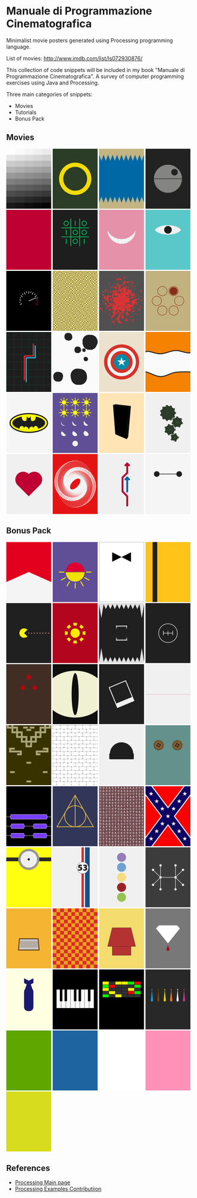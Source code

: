 # Manuale di Programmazione Cinematografica
Minimalist movie posters generated using Processing programming language.

List of movies: http://www.imdb.com/list/ls072930876/

This collection of code snippets will be included in my book "Manuale di Programmazione Cinematografica". A survey of computer programming exercises using Java and Processing.

Three main categories of snippets:
* Movies
* Tutorials
* Bonus Pack

## Movies
<img src="examples/Movies/fifty_shades_of_grey/fifty-shades-of-grey.png" width="120px" title="Fifty shades of gray">
<img src="examples/Movies/the_lord_of_the_rings/the-lord-of-the-rings.png" width="120px" title="The Lord of the Rings">
<img src="examples/Movies/jaws/jaws.png"  width="120px" title="Jaws">
<img src="examples/Movies/star_wars/star-wars.png"  width="120px" title="Star Wars">
<img src="examples/Movies/profondo_rosso/profondo-rosso.png"  width="120px" title="Profondo Rosso">
<img src="examples/Movies/war_games/war-games.png"  width="120px" title="War Games">
<img src="examples/Movies/alice_in_wonderland/alice-in-wonderland.png"  width="120px" title="Alice in Wonderland">
<img src="examples/Movies/monsters_inc/monsters-inc.png" width="120px" title="Monsters Inc">
<img src="examples/Movies/speed/speed.png" width="120px" title="Speed">
<img src="examples/Movies/labyrinth/labyrinth.png"  width="120px" title="Labyrinth">
<img src="examples/Movies/pulp_fiction/pulp-fiction.png"  width="120px" title="Pulp Fiction">
<img src="examples/Movies/the_deer_hunter/the-deer-hunter.png"  width="120px" title="The deer hunter">
<img src="examples/Movies/tron/tron.png" width="120px" title="Tron">
<img src="examples/Movies/one_hundred_and_one_dalmatians/one-hundred-and-one-dalmatians.png" width="120px" title="One hundred and one dalmatians">
<img src="examples/Movies/captain_america/captain-america.png"  width="120px" title="Captain America">
<img src="examples/Movies/finding_nemo/finding-nemo.png"  width="120px" title="Finding Nemo">
<img src="examples/Movies/batman/batman.png"  width="120px" title="Batman">
<img src="examples/Movies/six_days_seven_nights/six-days-seven-nights.png"  width="120px" title="Six days Seven nights">
<img src="examples/Movies/x_2001_a_space_odyssey/2001-a-space-odyssey.png" width="120px" title="2001 A space odyssey">
<img src="examples/Movies/modern_times/modern-times.png" width="120px" title="Modern times">
<img src="examples/Movies/love_story/love-story.png"  width="120px" title="Love story">
<img src="examples/Movies/vertigo/vertigo.png"  width="120px" title="Vertigo">
<img src="examples/Movies/il_sorpasso/il-sorpasso.png"  width="120px" title="Il sorpasso">
<img src="examples/Movies/big_hero_6/big-hero-6.png"  width="120px" title="Big Hero 6">

## Bonus Pack
<img src="examples/Bonus-Pack/rush/rush.png" width="120px" title="Rush">
<img src="examples/Bonus-Pack/from_dusk_till_dawn/from-dusk-till-dawn.png" width="120px" title="From Dusk till Dawn">
<img src="examples/Bonus-Pack/dr_no/dr-no.png" width="120px" title="Dr. No">
<img src="examples/Bonus-Pack/kill_bill/kill-bill.png" width="120px" title="Kill Bill">
<img src="examples/Bonus-Pack/pixels/pixels.png" width="120px" title="Pixels">
<img src="examples/Bonus-Pack/iron_man/iron-man.png" width="120px" title="Iron Man">
<img src="examples/Bonus-Pack/alien/alien.png" width="120px" title="Alien">
<img src="examples/Bonus-Pack/the_fast_and_the_furious/the-fast-and-the-furious.png" width="120px" title="The Fast and the Furious">
<img src="examples/Bonus-Pack/predator/predator.png" width="120px" title="Predator">
<img src="examples/Bonus-Pack/cat_s_eye/cat's-eye.png" width="120px" title="Cat's Eye">
<img src="examples/Bonus-Pack/memento/memento.png" width="120px" title="Memento">
<img src="examples/Bonus-Pack/the_thin_red_line/the-thin-red-line.png" width="120px" title="The thin red line">
<img src="examples/Bonus-Pack/fistful_of_dollars/fistful-of-dollars.png" width="120px" title="Fistful of dollars">
<img src="examples/Bonus-Pack/the_wall/the-wall.png" width="120px" title="The Wall">
<img src="examples/Bonus-Pack/one_flew_over_the_cuckoo_s_nest/one-flew-over-the-cukoo-s-nest.png" width="120px" title="One flew over the cukoo's nest.png">
<img src="examples/Bonus-Pack/coraline/coraline.png" width="120px" title="Coraline">
<img src="examples/Bonus-Pack/slumdog_millionaire/slumdog-millionaire.png" width="120px" title="Slumdog Millionaire">
<img src="examples/Bonus-Pack/harry_potter_and_the_deathly_hallows/harry-potter-and-the-deathly-hallows.png" width="120px" title="Harry Potter and the Deathly Hallows">
<img src="examples/Bonus-Pack/gattaca/gattaca.png" width="120px" title="GATTACA">
<img src="examples/Bonus-Pack/hazzard/hazzard.png" width="120px" title="Hazzard">
<img src="examples/Bonus-Pack/minions/minions.png" width="120px" title="Minions">
<img src="examples/Bonus-Pack/the_love_bug/the-love-bug.png" width="120px" title="The Love Bug">
<img src="examples/Bonus-Pack/inside_out/inside-out.png" width="120px" title="Inside Out">
<img src="examples/Bonus-Pack/good_will_hunting/good-will-hunting.png" width="120px" title="Good Will Hunting">
<img src="examples/Bonus-Pack/charlie_s_angels/charlie-s-angels.png" width="120px" title="Charlie's Angels">
<img src="examples/Bonus-Pack/speed_racer/speed-racer.png" width="120px" title="Speed Racer">
<img src="examples/Bonus-Pack/the_peanuts_movie/the-peanuts-movie.png" width="120px" title="The Peanuts Movie">
<img src="examples/Bonus-Pack/blood_diamonds/blood-diamonds.png" width="120px" title="Blood Diamonds">
<img src="examples/Bonus-Pack/dr_strangelove/dr-strangelove.png" width="120px" title="Dr Strangelove">
<img src="examples/Bonus-Pack/the_pianist/the-pianist.png" width="120px" title="The Pianist">
<img src="examples/Bonus-Pack/close_encounters_of_the_third_kind/close-encounters-of-the-third-kind.png" width="120px" title="Close Encounters of the Third Kind">
<img src="examples/Bonus-Pack/reservoir_dogs/reservoir-dogs.png" width="120px" title="Reservoir Dogs">

<img src="examples/Bonus-Pack/hulk/hulk.png" width="120px" title="Hulk">
<img src="examples/Bonus-Pack/avatar/avatar.png" width="120px" title="Avatar">
<img src="examples/Bonus-Pack/american_history_x/american-history-x.png" width="120px" title="American History X">
<img src="examples/Bonus-Pack/fight_club/fight-club.png" width="120px" title="Fight Club">
<img src="examples/Bonus-Pack/shrek/shrek.png" width="120px" title="Shrek">

## References
* [Processing Main page](https://processing.org/)
* [Processing Examples Contributiion](https://github.com/processing/processing/wiki/Examples-Overview)

